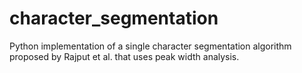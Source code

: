 # character_segmentation
Python implementation of a single character segmentation algorithm proposed by Rajput et al. that uses peak width analysis.
